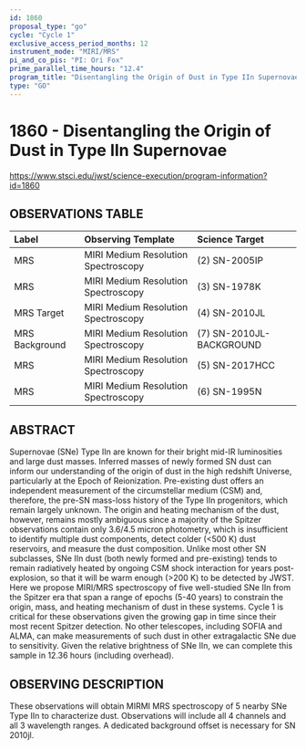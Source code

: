 ```yaml
---
id: 1860
proposal_type: "go"
cycle: "Cycle 1"
exclusive_access_period_months: 12
instrument_mode: "MIRI/MRS"
pi_and_co_pis: "PI: Ori Fox"
prime_parallel_time_hours: "12.4"
program_title: "Disentangling the Origin of Dust in Type IIn Supernovae"
type: "GO"
---
```

# 1860 - Disentangling the Origin of Dust in Type IIn Supernovae
https://www.stsci.edu/jwst/science-execution/program-information?id=1860
## OBSERVATIONS TABLE
| Label             | Observing Template                   | Science Target          |
| :---------------- | :----------------------------------- | :---------------------- |
| MRS               | MIRI Medium Resolution Spectroscopy  | (2) SN-2005IP           |
| MRS               | MIRI Medium Resolution Spectroscopy  | (3) SN-1978K            |
| MRS Target        | MIRI Medium Resolution Spectroscopy  | (4) SN-2010JL           |
| MRS Background    | MIRI Medium Resolution Spectroscopy  | (7) SN-2010JL-BACKGROUND |
| MRS               | MIRI Medium Resolution Spectroscopy  | (5) SN-2017HCC          |
| MRS               | MIRI Medium Resolution Spectroscopy  | (6) SN-1995N            |

## ABSTRACT

Supernovae (SNe) Type IIn are known for their bright mid-IR luminosities and large dust masses. Inferred masses of newly formed SN dust can inform our understanding of the origin of dust in the high redshift Universe, particularly at the Epoch of Reionization. Pre-existing dust offers an independent measurement of the circumstellar medium (CSM) and, therefore, the pre-SN mass-loss history of the Type IIn progenitors, which remain largely unknown. The origin and heating mechanism of the dust, however, remains mostly ambiguous since a majority of the Spitzer observations contain only 3.6/4.5 micron photometry, which is insufficient to identify multiple dust components, detect colder (<500 K) dust reservoirs, and measure the dust composition. Unlike most other SN subclasses, SNe IIn dust (both newly formed and pre-existing) tends to remain radiatively heated by ongoing CSM shock interaction for years post-explosion, so that it will be warm enough (>200 K) to be detected by JWST. Here we propose MIRI/MRS spectroscopy of five well-studied SNe IIn from the Spitzer era that span a range of epochs (5-40 years) to constrain the origin, mass, and heating mechanism of dust in these systems. Cycle 1 is critical for these observations given the growing gap in time since their most recent Spitzer detection. No other telescopes, including SOFIA and ALMA, can make measurements of such dust in other extragalactic SNe due to sensitivity. Given the relative brightness of SNe IIn, we can complete this sample in 12.36 hours (including overhead).

## OBSERVING DESCRIPTION

These observations will obtain MIRMI MRS spectroscopy of 5 nearby SNe Type IIn to characterize dust. Observations will include all 4 channels and all 3 wavelength ranges. A dedicated background offset is necessary for SN 2010jl.